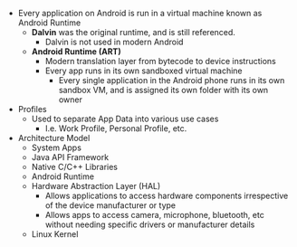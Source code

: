 - Every application on Android is run in a virtual machine known as Android Runtime
	- **Dalvin** was the original runtime, and is still referenced. 
		- Dalvin is not used in modern Android
	- **Android Runtime (ART)**
		- Modern translation layer from bytecode to device instructions
		- Every app runs in its own sandboxed virtual machine
			- Every single application in the Android phone runs in its own sandbox VM, and is assigned its own folder with its own owner
- Profiles
	- Used to separate App Data into various use cases
		- I.e. Work Profile, Personal Profile, etc. 
- Architecture Model
	- System Apps
	- Java API Framework
	- Native C/C++ Libraries
	- Android Runtime
	- Hardware Abstraction Layer (HAL)
		- Allows applications to access hardware components irrespective of the device manufacturer or type
		- Allows apps to access camera, microphone, bluetooth, etc without needing specific drivers or manufacturer details
	- Linux Kernel